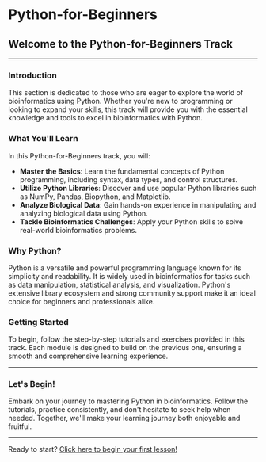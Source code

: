 # Python-for-Beginners

## Welcome to the Python-for-Beginners Track

---

### Introduction

This section is dedicated to those who are eager to explore the world of bioinformatics using Python. Whether you're new to programming or looking to expand your skills, this track will provide you with the essential knowledge and tools to excel in bioinformatics with Python.

### What You'll Learn

In this Python-for-Beginners track, you will:

- **Master the Basics**: Learn the fundamental concepts of Python programming, including syntax, data types, and control structures.
- **Utilize Python Libraries**: Discover and use popular Python libraries such as NumPy, Pandas, Biopython, and Matplotlib.
- **Analyze Biological Data**: Gain hands-on experience in manipulating and analyzing biological data using Python.
- **Tackle Bioinformatics Challenges**: Apply your Python skills to solve real-world bioinformatics problems.

### Why Python?

Python is a versatile and powerful programming language known for its simplicity and readability. It is widely used in bioinformatics for tasks such as data manipulation, statistical analysis, and visualization. Python's extensive library ecosystem and strong community support make it an ideal choice for beginners and professionals alike.

### Getting Started

To begin, follow the step-by-step tutorials and exercises provided in this track. Each module is designed to build on the previous one, ensuring a smooth and comprehensive learning experience.

---

### Let's Begin!

Embark on your journey to mastering Python in bioinformatics. Follow the tutorials, practice consistently, and don't hesitate to seek help when needed. Together, we'll make your learning journey both enjoyable and fruitful.

---

Ready to start? [Click here to begin your first lesson!](link-to-first-lesson)
